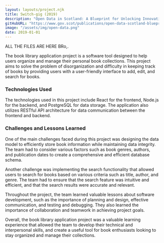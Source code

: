 ```yaml
---
layout: layouts/project.njk
title: Switch-gig (2019)
description: "Open Data in Scotland: A Blueprint for Unlocking Innovation, Collaboration and Impact"
gitHubURL: "https://www.gov.scot/publications/open-data-scotland-blueprint-unlocking-innovation-collaboration-impact/"
image: "/assets/img/open-data.png"
date: 2019-01-01
---
```


ALL THE FILES ARE HERE BRo,.

The book library application project is a software tool designed to help users organize and manage their personal book collections. This project aims to solve the problem of disorganization and difficulty in keeping track of books by providing users with a user-friendly interface to add, edit, and search for books.

### Technologies Used
The technologies used in this project include React for the frontend, Node.js for the backend, and PostgreSQL for data storage. The application also utilizes RESTful API architecture for data communication between the frontend and backend.

### Challenges and Lessons Learned
One of the main challenges faced during this project was designing the data model to efficiently store book information while maintaining data integrity. The team had to consider various factors such as book genres, authors, and publication dates to create a comprehensive and efficient database schema.

Another challenge was implementing the search functionality that allowed users to search for books based on various criteria such as title, author, and genre. The team had to ensure that the search feature was intuitive and efficient, and that the search results were accurate and relevant.

Throughout the project, the team learned valuable lessons about software development, such as the importance of planning and design, effective communication, and testing and debugging. They also learned the importance of collaboration and teamwork in achieving project goals.

Overall, the book library application project was a valuable learning experience that allowed the team to develop their technical and interpersonal skills, and create a useful tool for book enthusiasts looking to stay organized and manage their collections.